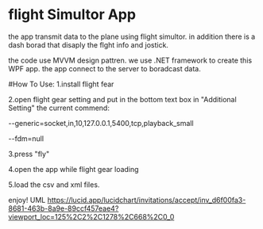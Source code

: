 # flight Simultor App
the app transmit data to the plane using flight simultor. in addition there is a dash borad that disaply the flght info and jostick.

the code use MVVM design pattren. we use .NET framework to create this WPF app. the app connect to the server to boradcast data.

#How To Use:
1.install flight fear

2.open flight gear setting and put in the bottom text box in "Additional Setting" the current commend:

--generic=socket,in,10,127.0.0.1,5400,tcp,playback_small

--fdm=null

3.press "fly"

4.open the app while flight gear loading

5.load the csv and xml files.

enjoy!
UML
https://lucid.app/lucidchart/invitations/accept/inv_d6f00fa3-8681-463b-8a9e-89ccf457eae4?viewport_loc=125%2C2%2C1278%2C668%2C0_0
